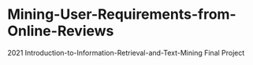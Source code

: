 # Mining-User-Requirements-from-Online-Reviews
2021 Introduction-to-Information-Retrieval-and-Text-Mining Final Project
